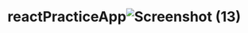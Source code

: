 # reactPracticeApp![Screenshot (13)](https://user-images.githubusercontent.com/107847151/206869276-6ec62457-d854-4d1d-a59e-67a81073c92f.png)
